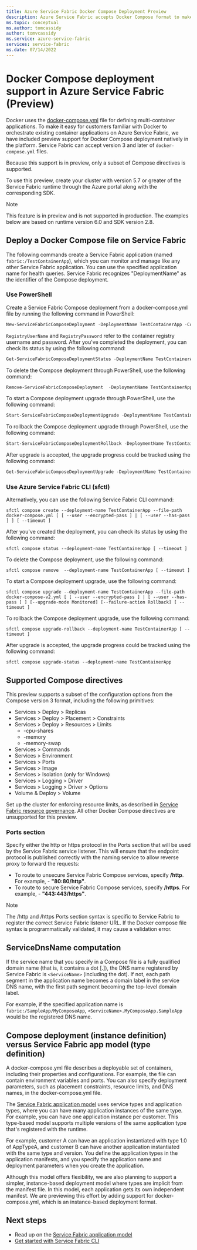 ```yaml
---
title: Azure Service Fabric Docker Compose Deployment Preview
description: Azure Service Fabric accepts Docker Compose format to make it easier to orchestrate existing containers using Service Fabric. This support is currently in preview.
ms.topic: conceptual
ms.author: tomcassidy
author: tomvcassidy
ms.service: azure-service-fabric
services: service-fabric
ms.date: 07/14/2022
---
```


# Docker Compose deployment support in Azure Service Fabric (Preview)

Docker uses the [docker-compose.yml](https://docs.docker.com/compose) file for defining multi-container applications. To make it easy for customers familiar with Docker to orchestrate existing container applications on Azure Service Fabric, we have included preview support for Docker Compose deployment natively in the platform. Service Fabric can accept version 3 and later of `docker-compose.yml` files. 

Because this support is in preview, only a subset of Compose directives is supported.

To use this preview, create your cluster with version 5.7 or greater of the Service Fabric runtime through the Azure portal along with the corresponding SDK. 

> [!NOTE]
> This feature is in preview and is not supported in production.
> The examples below are based on runtime version 6.0 and SDK version 2.8.

## Deploy a Docker Compose file on Service Fabric

The following commands create a Service Fabric application (named `fabric:/TestContainerApp`), which you can monitor and manage like any other Service Fabric application. You can use the specified application name for health queries.
Service Fabric recognizes "DeploymentName" as the identifier of the Compose deployment.

### Use PowerShell

Create a Service Fabric Compose deployment from a docker-compose.yml file by running the following command in PowerShell:

```powershell
New-ServiceFabricComposeDeployment -DeploymentName TestContainerApp -Compose docker-compose.yml [-RegistryUserName <>] [-RegistryPassword <>] [-PasswordEncrypted]
```

`RegistryUserName` and `RegistryPassword` refer to the container registry username and password. After you've completed the deployment, you can check its status by using the following command:

```powershell
Get-ServiceFabricComposeDeploymentStatus -DeploymentName TestContainerApp
```

To delete the Compose deployment through PowerShell, use the following command:

```powershell
Remove-ServiceFabricComposeDeployment  -DeploymentName TestContainerApp
```

To start a Compose deployment upgrade through PowerShell, use the following command:

```powershell
Start-ServiceFabricComposeDeploymentUpgrade -DeploymentName TestContainerApp -Compose docker-compose-v2.yml -Monitored -FailureAction Rollback
```

To rollback the Compose deployment upgrade through PowerShell, use the following command:

```powershell
Start-ServiceFabricComposeDeploymentRollback -DeploymentName TestContainerApp
```

After upgrade is accepted, the upgrade progress could be tracked using the following command:

```powershell
Get-ServiceFabricComposeDeploymentUpgrade -DeploymentName TestContainerApp
```

### Use Azure Service Fabric CLI (sfctl)

Alternatively, you can use the following Service Fabric CLI command:

```shell
sfctl compose create --deployment-name TestContainerApp --file-path docker-compose.yml [ [ --user --encrypted-pass ] | [ --user --has-pass ] ] [ --timeout ]
```

After you've created the deployment, you can check its status by using the following command:

```shell
sfctl compose status --deployment-name TestContainerApp [ --timeout ]
```

To delete the Compose deployment, use the following command:

```shell
sfctl compose remove  --deployment-name TestContainerApp [ --timeout ]
```

To start a Compose deployment upgrade, use the following command:

```shell
sfctl compose upgrade --deployment-name TestContainerApp --file-path docker-compose-v2.yml [ [ --user --encrypted-pass ] | [ --user --has-pass ] ] [--upgrade-mode Monitored] [--failure-action Rollback] [ --timeout ]
```

To rollback the Compose deployment upgrade, use the following command:

```shell
sfctl compose upgrade-rollback --deployment-name TestContainerApp [ --timeout ]
```

After upgrade is accepted, the upgrade progress could be tracked using the following command:

```shell
sfctl compose upgrade-status --deployment-name TestContainerApp
```

## Supported Compose directives

This preview supports a subset of the configuration options from the Compose version 3 format, including the following primitives:

* Services > Deploy > Replicas
* Services > Deploy > Placement > Constraints
* Services > Deploy > Resources > Limits
    * -cpu-shares
    * -memory
    * -memory-swap
* Services > Commands
* Services > Environment
* Services > Ports
* Services > Image
* Services > Isolation (only for Windows)
* Services > Logging > Driver
* Services > Logging > Driver > Options
* Volume & Deploy > Volume

Set up the cluster for enforcing resource limits, as described in [Service Fabric resource governance](service-fabric-resource-governance.md). All other Docker Compose directives are unsupported for this preview.

### Ports section

Specify either the http or https protocol in the Ports section that will be used by the Service Fabric service listener. This will ensure that the endpoint protocol is published correctly with the naming service to allow reverse proxy to forward the requests:
* To route to unsecure Service Fabric Compose services, specify **/http**. For example, - **"80:80/http"**.
* To route to secure Service Fabric Compose services, specify **/https**. For example, - **"443:443/https"**.

> [!NOTE]
> The /http and /https Ports section syntax is specific to Service Fabric to register the correct Service Fabric listener URL.  If the Docker compose file syntax is programmatically validated, it may cause a validation error.

## ServiceDnsName computation

If the service name that you specify in a Compose file is a fully qualified domain name (that is, it contains a dot [.]), the DNS name registered by Service Fabric is `<ServiceName>` (including the dot). If not, each path segment in the application name becomes a domain label in the service DNS name, with the first path segment becoming the top-level domain label.

For example, if the specified application name is `fabric:/SampleApp/MyComposeApp`, `<ServiceName>.MyComposeApp.SampleApp` would be the registered DNS name.

## Compose deployment (instance definition) versus Service Fabric app model (type definition)

A docker-compose.yml file describes a deployable set of containers, including their properties and configurations.
For example, the file can contain environment variables and ports. You can also specify deployment parameters, such as placement constraints, resource limits, and DNS names, in the docker-compose.yml file.

The [Service Fabric application model](service-fabric-application-model.md) uses service types and application types, where you can have many application instances of the same type. For example, you can have one application instance per customer. This type-based model supports multiple versions of the same application type that's registered with the runtime.

For example, customer A can have an application instantiated with type 1.0 of AppTypeA, and customer B can have another application instantiated with the same type and version. You define the application types in the application manifests, and you specify the application name and deployment parameters when you create the application.

Although this model offers flexibility, we are also planning to support a simpler, instance-based deployment model where types are implicit from the manifest file. In this model, each application gets its own independent manifest. We are previewing this effort by adding support for docker-compose.yml, which is an instance-based deployment format.

## Next steps

* Read up on the [Service Fabric application model](service-fabric-application-model.md)
* [Get started with Service Fabric CLI](service-fabric-cli.md)
